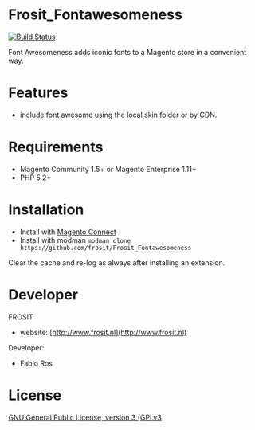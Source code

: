 Frosit_Fontawesomeness
======================

[![Build Status](https://travis-ci.org/frosit/Frosit_Fontawesomeness.svg?branch=master)](https://travis-ci.org/frosit/Frosit_Fontawesomeness)

Font Awesomeness adds iconic fonts to a Magento store in a convenient way.

# Features

* include font awesome using the local skin folder or by CDN.

# Requirements

* Magento Community 1.5+ or Magento Enterprise 1.11+
* PHP 5.2+

# Installation

* Install with [Magento Connect](https://www.magentocommerce.com/magento-connect/font-awesomeness.html)
* Install with modman `modman clone https://github.com/frosit/Frosit_Fontawesomeness`

Clear the cache and re-log as always after installing an extension.

# Developer

FROSIT

* website: [http://www.frosit.nl](http://www.frosit.nl)

Developer:

* Fabio Ros 

# License

[GNU General Public License, version 3 (GPLv3](http://opensource.org/licenses/gpl-3.0)

